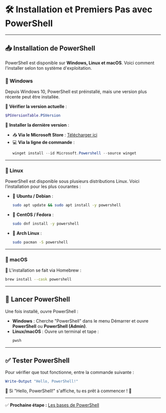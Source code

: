 # 🛠️ Installation et Premiers Pas avec PowerShell

---

## 📥 Installation de PowerShell
PowerShell est disponible sur **Windows, Linux et macOS**. Voici comment l'installer selon ton système d'exploitation.

### 🔹 Windows
Depuis Windows 10, PowerShell est préinstallé, mais une version plus récente peut être installée.

📝 **Vérifier la version actuelle** :
```powershell
$PSVersionTable.PSVersion
```

📌 **Installer la dernière version** :
- 📥 **Via le Microsoft Store** : [Télécharger ici](https://aka.ms/powershell)
- 💻 **Via la ligne de commande** :
  ```powershell
  winget install --id Microsoft.Powershell --source winget
  ```

---

### 🔹 Linux
PowerShell est disponible sous plusieurs distributions Linux. Voici l’installation pour les plus courantes :

- 🐧 **Ubuntu / Debian** :
  ```bash
  sudo apt update && sudo apt install -y powershell
  ```
- 🔵 **CentOS / Fedora** :
  ```bash
  sudo dnf install -y powershell
  ```
- 🎯 **Arch Linux** :
  ```bash
  sudo pacman -S powershell
  ```

---

### 🔹 macOS
🍏 L'installation se fait via Homebrew :
```bash
brew install --cask powershell
```

---

## 🚀 Lancer PowerShell
Une fois installé, ouvre PowerShell :

- **Windows** : Cherche "PowerShell" dans le menu Démarrer et ouvre **PowerShell** ou **PowerShell (Admin)**.
- **Linux/macOS** : Ouvre un terminal et tape :
  ```bash
  pwsh
  ```

---

## ✅ Tester PowerShell
Pour vérifier que tout fonctionne, entre la commande suivante :
```powershell
Write-Output "Hello, PowerShell!"
```

📢 Si "Hello, PowerShell!" s'affiche, tu es prêt à commencer ! 🎉

---

✅ **Prochaine étape :** [Les bases de PowerShell](03_Les_Bases.md)

